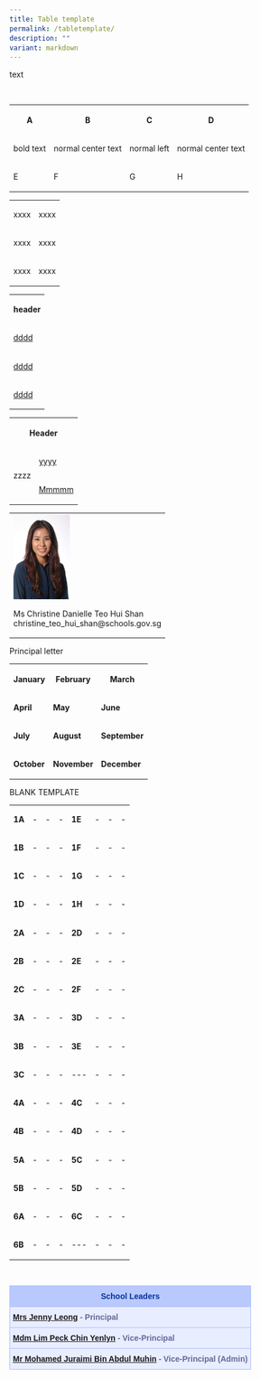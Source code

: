 ```yaml
---
title: Table template
permalink: /tabletemplate/
description: ""
variant: markdown
---
```

<p>text</p><p><br></p><table><tbody><tr><th rowspan="1" colspan="1"><p>A</p></th><th rowspan="1" colspan="1"><p>B</p></th><th rowspan="1" colspan="1"><p>C</p></th><th rowspan="1" colspan="1"><p>D</p></th></tr><tr><td rowspan="1" colspan="1"><p>bold text</p></td><td rowspan="1" colspan="1"><p>normal center text</p></td><td rowspan="1" colspan="1"><p>normal left</p></td><td rowspan="1" colspan="1"><p>normal center text</p></td></tr><tr><td rowspan="1" colspan="1"><p>E</p></td><td rowspan="1" colspan="1"><p>F</p></td><td rowspan="1" colspan="1"><p>G</p></td><td rowspan="1" colspan="1"><p>H</p></td></tr></tbody></table><table><tbody><tr><td rowspan="1" colspan="1"><p>xxxx</p></td><td rowspan="1" colspan="1"><p>xxxx</p></td></tr><tr><td rowspan="1" colspan="1"><p>xxxx</p></td><td rowspan="1" colspan="1"><p>xxxx</p></td></tr><tr><td rowspan="1" colspan="1"><p>xxxx</p></td><td rowspan="1" colspan="1"><p>xxxx</p></td></tr></tbody></table><table><tbody><tr><th rowspan="1" colspan="1"><p>header</p></th></tr><tr><td rowspan="1" colspan="1"><p><a href="mailto:cccc" rel="noopener noreferrer nofollow" target="_blank">dddd</a></p></td></tr><tr><td rowspan="1" colspan="1"><p><a href="mailto:cccc" rel="noopener noreferrer nofollow" target="_blank">dddd</a></p></td></tr><tr><td rowspan="1" colspan="1"><p><a href="mailto:cccc" rel="noopener noreferrer nofollow" target="_blank">dddd</a></p></td></tr></tbody></table><table><tbody><tr><th rowspan="1" colspan="2"><p>Header</p></th></tr><tr><td rowspan="2" colspan="1"><p>zzzz</p></td><td rowspan="1" colspan="1"><p><a href="mailto:xxxx" rel="noopener noreferrer nofollow" target="_blank">yyyy</a></p></td></tr><tr><td rowspan="1" colspan="1"><p><a href="mailto:jjjjj" rel="noopener noreferrer nofollow" target="_blank">Mmmmm</a></p></td></tr></tbody></table><table><tbody><tr><td rowspan="1" colspan="1"><div class="isomer-image-wrapper"><img style="width:100px" height="auto" width="100%" src="/images/2020%20Ms%20Christine.jpeg"></div><p>Ms Christine Danielle Teo Hui Shan<br>christine_teo_hui_shan@schools.gov.sg</p></td></tr></tbody></table><p>Principal letter</p><table><tbody><tr><th rowspan="1" colspan="1"><p>January</p></th><th rowspan="1" colspan="1"><p>February</p></th><th rowspan="1" colspan="1"><p>March</p></th></tr><tr><td rowspan="1" colspan="1"><p><strong>April</strong></p></td><td rowspan="1" colspan="1"><p><strong>May</strong></p></td><td rowspan="1" colspan="1"><p><strong>June</strong></p></td></tr><tr><td rowspan="1" colspan="1"><p><strong>July</strong></p></td><td rowspan="1" colspan="1"><p><strong>August</strong></p></td><td rowspan="1" colspan="1"><p><strong>September</strong></p></td></tr><tr><td rowspan="1" colspan="1"><p><strong>October</strong></p></td><td rowspan="1" colspan="1"><p><strong>November</strong></p></td><td rowspan="1" colspan="1"><p><strong>December</strong></p></td></tr></tbody></table><p>BLANK TEMPLATE</p><table><tbody><tr><td rowspan="1" colspan="1"><p><strong>1A</strong></p></td><td rowspan="1" colspan="1"><p>-</p></td><td rowspan="1" colspan="1"><p>-</p></td><td rowspan="1" colspan="1"><p>-</p></td><td rowspan="1" colspan="1"><p><strong>1E</strong></p></td><td rowspan="1" colspan="1"><p>-</p></td><td rowspan="1" colspan="1"><p>-</p></td><td rowspan="1" colspan="1"><p>-</p></td></tr><tr><td rowspan="1" colspan="1"><p><strong>1B</strong></p></td><td rowspan="1" colspan="1"><p>-</p></td><td rowspan="1" colspan="1"><p>-</p></td><td rowspan="1" colspan="1"><p>-</p></td><td rowspan="1" colspan="1"><p><strong>1F</strong></p></td><td rowspan="1" colspan="1"><p>-</p></td><td rowspan="1" colspan="1"><p>-</p></td><td rowspan="1" colspan="1"><p>-</p></td></tr><tr><td rowspan="1" colspan="1"><p><strong>1C</strong></p></td><td rowspan="1" colspan="1"><p>-</p></td><td rowspan="1" colspan="1"><p>-</p></td><td rowspan="1" colspan="1"><p>-</p></td><td rowspan="1" colspan="1"><p><strong>1G</strong></p></td><td rowspan="1" colspan="1"><p>-</p></td><td rowspan="1" colspan="1"><p>-</p></td><td rowspan="1" colspan="1"><p>-</p></td></tr><tr><td rowspan="1" colspan="1"><p><strong>1D</strong></p></td><td rowspan="1" colspan="1"><p>-</p></td><td rowspan="1" colspan="1"><p>-</p></td><td rowspan="1" colspan="1"><p>-</p></td><td rowspan="1" colspan="1"><p><strong>1H</strong></p></td><td rowspan="1" colspan="1"><p>-</p></td><td rowspan="1" colspan="1"><p>-</p></td><td rowspan="1" colspan="1"><p>-</p></td></tr><tr><td rowspan="1" colspan="1"><p><strong>2A</strong></p></td><td rowspan="1" colspan="1"><p>-</p></td><td rowspan="1" colspan="1"><p>-</p></td><td rowspan="1" colspan="1"><p>-</p></td><td rowspan="1" colspan="1"><p><strong>2D</strong></p></td><td rowspan="1" colspan="1"><p>-</p></td><td rowspan="1" colspan="1"><p>-</p></td><td rowspan="1" colspan="1"><p>-</p></td></tr><tr><td rowspan="1" colspan="1"><p><strong>2B</strong></p></td><td rowspan="1" colspan="1"><p>-</p></td><td rowspan="1" colspan="1"><p>-</p></td><td rowspan="1" colspan="1"><p>-</p></td><td rowspan="1" colspan="1"><p><strong>2E</strong></p></td><td rowspan="1" colspan="1"><p>-</p></td><td rowspan="1" colspan="1"><p>-</p></td><td rowspan="1" colspan="1"><p>-</p></td></tr><tr><td rowspan="1" colspan="1"><p><strong>2C</strong></p></td><td rowspan="1" colspan="1"><p>-</p></td><td rowspan="1" colspan="1"><p>-</p></td><td rowspan="1" colspan="1"><p>-</p></td><td rowspan="1" colspan="1"><p><strong>2F</strong></p></td><td rowspan="1" colspan="1"><p>-</p></td><td rowspan="1" colspan="1"><p>-</p></td><td rowspan="1" colspan="1"><p>-</p></td></tr><tr><td rowspan="1" colspan="1"><p><strong>3A</strong></p></td><td rowspan="1" colspan="1"><p>-</p></td><td rowspan="1" colspan="1"><p>-</p></td><td rowspan="1" colspan="1"><p>-</p></td><td rowspan="1" colspan="1"><p><strong>3D</strong></p></td><td rowspan="1" colspan="1"><p>-</p></td><td rowspan="1" colspan="1"><p>-</p></td><td rowspan="1" colspan="1"><p>-</p></td></tr><tr><td rowspan="1" colspan="1"><p><strong>3B</strong></p></td><td rowspan="1" colspan="1"><p>-</p></td><td rowspan="1" colspan="1"><p>-</p></td><td rowspan="1" colspan="1"><p>-</p></td><td rowspan="1" colspan="1"><p><strong>3E</strong></p></td><td rowspan="1" colspan="1"><p>-</p></td><td rowspan="1" colspan="1"><p>-</p></td><td rowspan="1" colspan="1"><p>-</p></td></tr><tr><td rowspan="1" colspan="1"><p><strong>3C</strong></p></td><td rowspan="1" colspan="1"><p>-</p></td><td rowspan="1" colspan="1"><p>-</p></td><td rowspan="1" colspan="1"><p>-</p></td><td rowspan="1" colspan="1"><p>---</p></td><td rowspan="1" colspan="1"><p>-</p></td><td rowspan="1" colspan="1"><p>-</p></td><td rowspan="1" colspan="1"><p>-</p></td></tr><tr><td rowspan="1" colspan="1"><p><strong>4A</strong></p></td><td rowspan="1" colspan="1"><p>-</p></td><td rowspan="1" colspan="1"><p>-</p></td><td rowspan="1" colspan="1"><p>-</p></td><td rowspan="1" colspan="1"><p><strong>4C</strong></p></td><td rowspan="1" colspan="1"><p>-</p></td><td rowspan="1" colspan="1"><p>-</p></td><td rowspan="1" colspan="1"><p>-</p></td></tr><tr><td rowspan="1" colspan="1"><p><strong>4B</strong></p></td><td rowspan="1" colspan="1"><p>-</p></td><td rowspan="1" colspan="1"><p>-</p></td><td rowspan="1" colspan="1"><p>-</p></td><td rowspan="1" colspan="1"><p><strong>4D</strong></p></td><td rowspan="1" colspan="1"><p>-</p></td><td rowspan="1" colspan="1"><p>-</p></td><td rowspan="1" colspan="1"><p>-</p></td></tr><tr><td rowspan="1" colspan="1"><p><strong>5A</strong></p></td><td rowspan="1" colspan="1"><p>-</p></td><td rowspan="1" colspan="1"><p>-</p></td><td rowspan="1" colspan="1"><p>-</p></td><td rowspan="1" colspan="1"><p><strong>5C</strong></p></td><td rowspan="1" colspan="1"><p>-</p></td><td rowspan="1" colspan="1"><p>-</p></td><td rowspan="1" colspan="1"><p>-</p></td></tr><tr><td rowspan="1" colspan="1"><p><strong>5B</strong></p></td><td rowspan="1" colspan="1"><p>-</p></td><td rowspan="1" colspan="1"><p>-</p></td><td rowspan="1" colspan="1"><p>-</p></td><td rowspan="1" colspan="1"><p><strong>5D</strong></p></td><td rowspan="1" colspan="1"><p>-</p></td><td rowspan="1" colspan="1"><p>-</p></td><td rowspan="1" colspan="1"><p>-</p></td></tr><tr><td rowspan="1" colspan="1"><p><strong>6A</strong></p></td><td rowspan="1" colspan="1"><p>-</p></td><td rowspan="1" colspan="1"><p>-</p></td><td rowspan="1" colspan="1"><p>-</p></td><td rowspan="1" colspan="1"><p><strong>6C</strong></p></td><td rowspan="1" colspan="1"><p>-</p></td><td rowspan="1" colspan="1"><p>-</p></td><td rowspan="1" colspan="1"><p>-</p></td></tr><tr><td rowspan="1" colspan="1"><p><strong>6B</strong></p></td><td rowspan="1" colspan="1"><p>-</p></td><td rowspan="1" colspan="1"><p>-</p></td><td rowspan="1" colspan="1"><p>-</p></td><td rowspan="1" colspan="1"><p>---</p></td><td rowspan="1" colspan="1"><p>-</p></td><td rowspan="1" colspan="1"><p>-</p></td><td rowspan="1" colspan="1"><p>-</p></td></tr></tbody></table><p><br></p>

<table class="tg">
	<tbody><tr class="tg-18eh"><th rowspan="1" colspan="1"><b>School Leaders</b></th></tr>
		<tr class="tg-s25z"><td><a href="mailto:damai_ps@moe.edu.sg" rel="noopener noreferrer nofollow" target="_blank">Mrs Jenny Leong</a> - Principal</td></tr>
		<tr class="tg-s25z"><td><a href="mailto:damai_ps@moe.edu.sg" rel="noopener noreferrer nofollow" target="_blank">Mdm Lim Peck Chin Yenlyn</a> - Vice-Principal</td></tr>
		<tr class="tg-s25z"><td><a href="mailto:damai_ps@moe.edu.sg" rel="noopener noreferrer nofollow" target="_blank">Mr Mohamed Juraimi Bin Abdul Muhin</a> - Vice-Principal (Admin)</td></tr></tbody></table>




<style type="text/css">
.tg  {border-collapse:collapse;border-color:#aabcfe;border-spacing:0;}
.tg td{background-color:#e8edff;border-color:#aabcfe;border-style:solid;border-width:1px;color:#669;
  font-family:Arial, sans-serif;font-size:14px;overflow:hidden;padding:10px 5px;word-break:normal;}
.tg th{background-color:#b9c9fe;border-color:#aabcfe;border-style:solid;border-width:1px;color:#039;
  font-family:Arial, sans-serif;font-size:14px;font-weight:normal;overflow:hidden;padding:10px 5px;word-break:normal;}
.tg .tg-18eh{border-color:#000000;font-weight:bold;text-align:center;vertical-align:middle}
.tg .tg-s25z{border-color:#000000;font-size:18px;font-weight:bold;text-align:left;vertical-align:top}
.tg .tg-73oq{border-color:#000000;text-align:left;vertical-align:top}
</style>